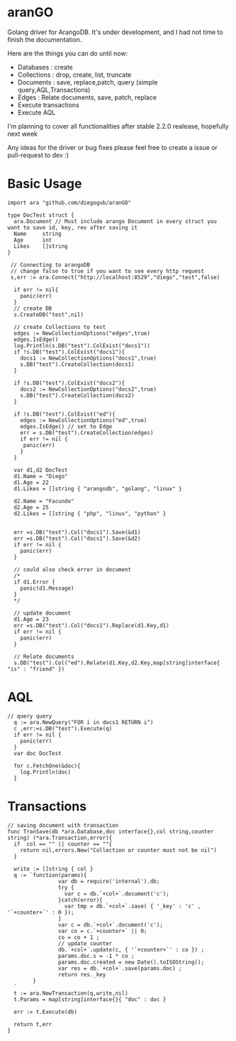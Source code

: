 aranGO
======

Golang driver for ArangoDB.
It's under development, and I had not time to finish the documentation.

Here are the things you can do until now:

  * Databases : create
  * Collections : drop, create, list, truncate
  * Documents : save, replace,patch, query (simple query,AQL,Transactions)
  * Edges : Relate documents, save, patch, replace 
  * Execute transactions
  * Execute AQL

I'm planning to cover all functionalities after stable 2.2.0 realease, hopefully next week

Any ideas for the driver or bug fixes please feel free to create a issue or pull-request to dev :)

Basic Usage
===========
~~~~
import ara "github.com/diegogub/aranGO"

type DocTest struct {
  ara.Document // Must include arango Document in every struct you want to save id, key, rev after saving it
  Name     string
  Age      int
  Likes    []string
}
~~~~
~~~
 // Connecting to arangoDB
 // change false to true if you want to see every http request
 s,err := ara.Connect("http://localhost:8529","diego","test",false) 

  if err != nil{
    panic(err)
  }
  // create DB
  s.CreateDB("test",nil)

  // create Collections to test
  edges := NewCollectionOptions("edges",true)
  edges.IsEdge()
  log.Println(s.DB("test").ColExist("docs1"))
  if !s.DB("test").ColExist("docs1"){
    docs1 := NewCollectionOptions("docs1",true)
    s.DB("test").CreateCollection(docs1)
  }

  if !s.DB("test").ColExist("docs2"){
    docs2 := NewCollectionOptions("docs2",true)
    s.DB("test").CreateCollection(docs2)
  }

  if !s.DB("test").ColExist("ed"){
    edges := NewCollectionOptions("ed",true)
    edges.IsEdge() // set to Edge
    err = s.DB("test").CreateCollection(edges)
    if err != nil {
     panic(err)
    }
  }
~~~~

~~~
  var d1,d2 DocTest
  d1.Name = "Diego"
  d1.Age = 22
  d1.Likes = []string { "arangodb", "golang", "linux" }
  
  d2.Name = "Facundo"
  d2.Age = 25
  d2.Likes = []string { "php", "linux", "python" }


  err =s.DB("test").Col("docs1").Save(&d1)
  err =s.DB("test").Col("docs1").Save(&d2)
  if err != nil {
    panic(err)
  }

  // could also check error in document
  /*
  if d1.Error {
    panic(d1.Message)
  }
  */

  // update document
  d1.Age = 23
  err =s.DB("test").Col("docs1").Replace(d1.Key,d1)
  if err != nil {
    panic(err)
  }
  
  // Relate documents
  s.DB("test").Col("ed").Relate(d1.Key,d2.Key,map[string]interface{ "is" : "friend" })
~~~

AQL
===

~~~
// query query 
  q := ara.NewQuery("FOR i in docs1 RETURN i")
  c ,err:=s.DB("test").Execute(q)
  if err != nil {
    panic(err)
  }
  var doc DocTest

  for c.FetchOne(&doc){
    log.Println(doc)
  }

~~~

Transactions
===

~~~
// saving document with transaction
func TranSave(db *ara.Database,doc interface{},col string,counter string) (*ara.Transaction,error){
  if  col == "" || counter == ""{
    return nil,errors.New("Collection or counter must not be nil")
  }

  write := []string { col }
  q := `function(params){
                var db = require('internal').db;
                try {
                  var c = db.`+col+`.document('c');
                }catch(error){
                  var tmp = db.`+col+`.save( { '_key' : 'c' , '`+counter+`' : 0 });
                }
                var c = db.`+col+`.document('c');
                var co = c.`+counter+` || 0;
                co = co + 1 ;
                // update counter
                db.`+col+`.update(c, { '`+counter+`' : co }) ;
                params.doc.s = -1 * co ;
                params.doc.created = new Date().toISOString();
                var res = db.`+col+`.save(params.doc) ;
                return res._key
        }
  `
  t := ara.NewTransaction(q,write,nil)
  t.Params = map[string]interface{}{ "doc" : doc }

  err := t.Execute(db)

  return t,err
}
~~~

